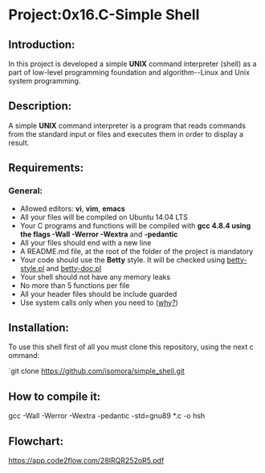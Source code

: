 # Project:0x16.C-Simple Shell

## Introduction:

In this project is developed a simple **UNIX** command interpreter (shell) as a part of low-level programming foundation and algorithm--Linux and Unix system programming.

## Description:

A simple **UNIX** command interpreter is a program that reads commands from the standard input or files and executes them in order to display a result.

## Requirements:

### General:

+ Allowed editors: **vi**, **vim**, **emacs**
+ All your files will be compiled on Ubuntu 14.04 LTS
+ Your C programs and functions will be compiled with **gcc 4.8.4 using the flags -Wall -Werror -Wextra** and **-pedantic**
+ All your files should end with a new line
+ A README.md file, at the root of the folder of the project is mandatory
+ Your code should use the **Betty** style. It will be checked using [betty-style.pl](https://github.com/holbertonschool/Betty/blob/master/betty-style.pl) and [betty-doc.pl](https://github.com/holbertonschool/Betty/blob/master/betty-doc.pl)
+ Your shell should not have any memory leaks
+ No more than 5 functions per file
+ All your header files should be include guarded
+ Use system calls only when you need to ([why?]())

## Installation:

To use this shell first	of all you must	clone this repository, using the next c ommand:

`git clone https://github.com/isomora/simple_shell.git
## How to compile it:
gcc -Wall -Werror -Wextra -pedantic -std=gnu89 *.c -o hsh

## Flowchart:
https://app.code2flow.com/28IRQR252oR5.pdf




